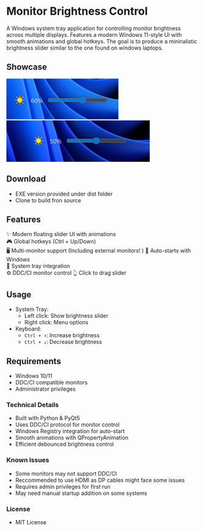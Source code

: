 # Monitor Brightness Control

A Windows system tray application for controlling monitor brightness across multiple displays. Features a modern Windows 11-style UI with smooth animations and global hotkeys. The goal is to produce a mininalistic brightness slider similar to the one found on windows laptops.

## Showcase 

![Light Mode](images/preview1.png)
![Dark Mode](images/preview2.png)

## Download

- EXE version provided under dist folder
- Clone to build fron source

## Features

✨ Modern floating slider UI with animations  
🎮 Global hotkeys (Ctrl + Up/Down)  
🖥️ Multi-monitor support (Including external monitors! )
🚀 Auto-starts with Windows  
🎯 System tray integration  
⚙️ DDC/CI monitor control
👆 Click to drag slider

## Usage

- System Tray:
  - Left click: Show brightness slider
  - Right click: Menu options
- Keyboard:
  - `Ctrl + ↑`: Increase brightness
  - `Ctrl + ↓`: Decrease brightness

## Requirements

- Windows 10/11
- DDC/CI compatible monitors
- Administrator privileges

### Technical Details
- Built with Python & PyQt5
- Uses DDC/CI protocol for monitor control
- Windows Registry integration for auto-start
- Smooth animations with QPropertyAnimation
- Efficient debounced brightness control

### Known Issues
- Some monitors may not support DDC/CI
- Reccommended to use HDMI as DP cables might face some issues 
- Requires admin privileges for first run
- May need manual startup addition on some systems

### License
- MIT License 